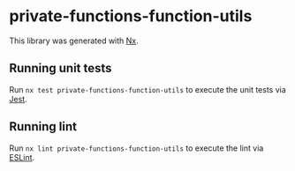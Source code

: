 # private-functions-function-utils

This library was generated with [Nx](https://nx.dev).

## Running unit tests

Run `nx test private-functions-function-utils` to execute the unit tests via [Jest](https://jestjs.io).

## Running lint

Run `nx lint private-functions-function-utils` to execute the lint via [ESLint](https://eslint.org/).
